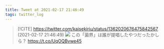 ```yaml
---
title: Tweet at 2021-02-17 21:46:49
tags: twitter_log
---
```


> [!CITE] https://twitter.com/kaisekiriu/status/1362020676475842567 (2021-02-17 21:46:49)
> ![](https://twitter.com/kaisekiriu/status/1362020676475842567)
> この「菌界」は誰が提唱したやつだったかしら？
> https://t.co/UqOQBvwe45
